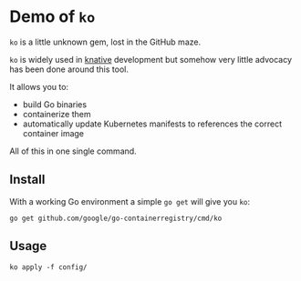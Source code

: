 # Demo of `ko`

`ko` is a little unknown gem, lost in the GitHub maze.

`ko` is widely used in [knative](https://github.com/knative) development but somehow very little advocacy has been done around this tool.

It allows you to:

* build Go binaries
* containerize them
* automatically update Kubernetes manifests to references the correct container image

All of this in one single command. 

## Install

With a working Go environment a simple `go get` will give you `ko`:

```
go get github.com/google/go-containerregistry/cmd/ko
```

## Usage

```
ko apply -f config/
```